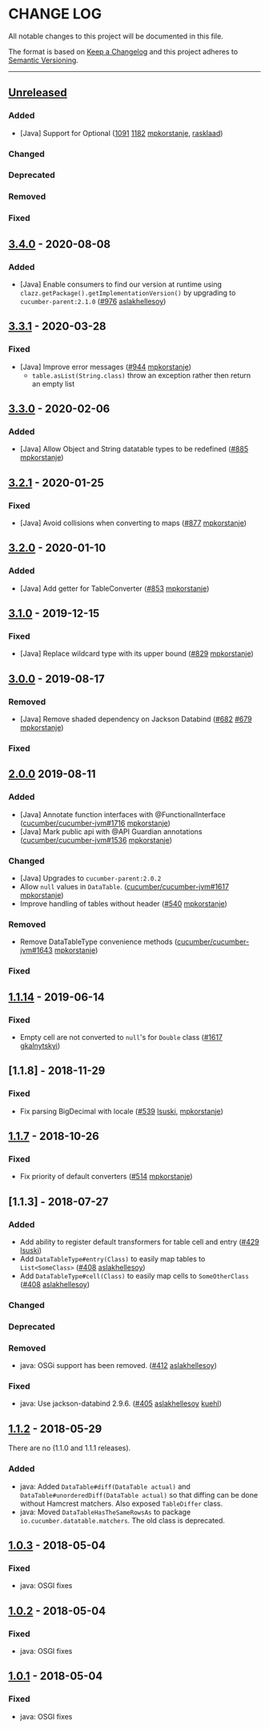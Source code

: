 # CHANGE LOG
All notable changes to this project will be documented in this file.

The format is based on [Keep a Changelog](http://keepachangelog.com/)
and this project adheres to [Semantic Versioning](http://semver.org/).

----
## [Unreleased]

### Added
 * [Java] Support for Optional<T>
    ([1091](https://github.com/cucumber/cucumber/pull/1091)
    [1182](https://github.com/cucumber/cucumber/pull/1182)
      [mpkorstanje], [rasklaad])

### Changed

### Deprecated

### Removed

### Fixed

## [3.4.0] - 2020-08-08

### Added

* [Java] Enable consumers to find our version at runtime using `clazz.getPackage().getImplementationVersion()` by upgrading to `cucumber-parent:2.1.0`
  ([#976](https://github.com/cucumber/cucumber/pull/976)
   [aslakhellesoy])

## [3.3.1] - 2020-03-28

### Fixed
 * [Java] Improve error messages
    ([#944](https://github.com/cucumber/cucumber/pull/944)
      [mpkorstanje])
      - `table.asList(String.class)` throw an exception rather then return an empty list   

## [3.3.0] - 2020-02-06

### Added
 * [Java] Allow Object and String datatable types to be redefined
    ([#885](https://github.com/cucumber/cucumber/pull/885)
     [mpkorstanje])

## [3.2.1] - 2020-01-25

### Fixed
 * [Java] Avoid collisions when converting to maps
     ([#877](https://github.com/cucumber/cucumber/pull/877)
     [mpkorstanje])

## [3.2.0] - 2020-01-10

### Added
 * [Java] Add getter for TableConverter
     ([#853](https://github.com/cucumber/cucumber/pull/853)
     [mpkorstanje])

## [3.1.0] - 2019-12-15

### Fixed
 * [Java] Replace wildcard type with its upper bound
    ([#829](https://github.com/cucumber/cucumber/pull/829)
    [mpkorstanje])

## [3.0.0] - 2019-08-17

### Removed
 * [Java] Remove shaded dependency on Jackson Databind
    ([#682](https://github.com/cucumber/cucumber/pull/682)
    [#679](https://github.com/cucumber/cucumber/issues/679)
    [mpkorstanje])
### Fixed

## [2.0.0] 2019-08-11

### Added
* [Java] Annotate function interfaces with @FunctionalInterface
    ([cucumber/cucumber-jvm#1716](https://github.com/cucumber/cucumber-jvm/issues/1716)
    [mpkorstanje])
* [Java] Mark public api with @API Guardian annotations
    ([cucumber/cucumber-jvm#1536](https://github.com/cucumber/cucumber-jvm/issues/1536)
    [mpkorstanje])        

### Changed
 * [Java] Upgrades to `cucumber-parent:2.0.2`
 * Allow `null` values in `DataTable`.
     ([cucumber/cucumber-jvm#1617](https://github.com/cucumber/cucumber-jvm/issues/1617)
     [mpkorstanje])        
 * Improve handling of tables without header ([#540](https://github.com/cucumber/cucumber/pull/540) [mpkorstanje])

### Removed
 * Remove DataTableType convenience methods
     ([cucumber/cucumber-jvm#1643](https://github.com/cucumber/cucumber-jvm/issues/1643)
     [mpkorstanje])    

### Fixed

## [1.1.14] - 2019-06-14

### Fixed
 *  Empty cell are not converted to `null`'s for `Double` class
        ([#1617](https://github.com/cucumber/cucumber-jvm/issues/1617) [gkalnytskyi])

## [1.1.8] - 2018-11-29

### Fixed
* Fix parsing BigDecimal with locale ([#539](https://github.com/cucumber/cucumber/pull/539) [lsuski], [mpkorstanje])

## [1.1.7] - 2018-10-26

### Fixed
* Fix priority of default converters
  ([#514](https://github.com/cucumber/cucumber/pull/514)
   [mpkorstanje])

## [1.1.3] - 2018-07-27

### Added
* Add ability to register default transformers for table cell and entry
  ([#429](https://github.com/cucumber/cucumber/pull/429)
   [lsuski])
* Add `DataTableType#entry(Class)` to easily map tables to `List<SomeClass>`
  ([#408](https://github.com/cucumber/cucumber/pull/408)
   [aslakhellesoy])
* Add `DataTableType#cell(Class)` to easily map cells to `SomeOtherClass`
  ([#408](https://github.com/cucumber/cucumber/pull/408)
   [aslakhellesoy])

### Changed

### Deprecated

### Removed
* java: OSGi support has been removed.
  ([#412](https://github.com/cucumber/cucumber/issues/412)
   [aslakhellesoy])

### Fixed

* java: Use jackson-databind 2.9.6.
  ([#405](https://github.com/cucumber/cucumber/issues/405)
   [aslakhellesoy]
   [kuehl])

## [1.1.2] - 2018-05-29

There are no (1.1.0 and 1.1.1 releases).

### Added

* java: Added `DataTable#diff(DataTable actual)` and `DataTable#unorderedDiff(DataTable actual)`
  so that diffing can be done without Hamcrest matchers. Also exposed `TableDiffer` class.
* java: Moved `DataTableHasTheSameRowsAs` to package `io.cucumber.datatable.matchers`. The old class is
  deprecated.

## [1.0.3] - 2018-05-04

### Fixed

* java: OSGI fixes

## [1.0.2] - 2018-05-04

### Fixed

* java: OSGI fixes

## [1.0.1] - 2018-05-04

### Fixed

* java: OSGI fixes

<!-- Releases -->
[Unreleased]: https://github.com/cucumber/cucumber/compare/datatable/v3.4.0...master
[3.4.0]:      https://github.com/cucumber/cucumber/compare/datatable/v3.3.1...datatable/v3.4.0
[3.3.1]:      https://github.com/cucumber/cucumber/compare/datatable/v3.3.0...datatable/v3.3.1
[3.3.0]:      https://github.com/cucumber/cucumber/compare/datatable/v3.2.1...datatable/v3.3.0
[3.2.1]:      https://github.com/cucumber/cucumber/compare/datatable/v3.2.0...datatable/v3.2.1
[3.2.0]:      https://github.com/cucumber/cucumber/compare/datatable/v3.1.0...datatable/v3.2.0
[3.1.0]:      https://github.com/cucumber/cucumber/compare/datatable/v3.0.0...datatable/v3.1.0
[3.0.0]:      https://github.com/cucumber/cucumber/compare/datatable/v2.0.0...datatable/v3.0.0
[2.0.0]:      https://github.com/cucumber/cucumber/compare/datatable/v1.1.14...datatable/v2.0.0
[1.1.14]:     https://github.com/cucumber/cucumber/compare/datatable-v1.1.7...datatable/v1.1.14
[1.1.7]:      https://github.com/cucumber/cucumber/compare/datatable-v1.1.2...datatable-v1.1.7
[1.1.2]:      https://github.com/cucumber/cucumber/compare/datatable-v1.0.3...datatable-v1.1.2
[1.0.3]:      https://github.com/cucumber/cucumber/compare/datatable-v1.0.2...datatable-v1.0.3
[1.0.2]:      https://github.com/cucumber/cucumber/compare/datatable-v1.0.1...datatable-v1.0.2
[1.0.1]:      https://github.com/cucumber/cucumber/compare/datatable-v1.0.0...datatable-v1.0.1
[1.0.0]:      https://github.com/cucumber/cucumber/releases/tag/datatable-v1.0.0

<!-- Contributors in alphabetical order -->
[aslakhellesoy]:    https://github.com/aslakhellesoy
[gkalnytskyi]:      https://github.com/gkalnytskyi
[kuehl]:            https://github.com/kuehl
[lsuski]:           https://github.com/lsuski
[mpkorstanje]:      https://github.com/mpkorstanje
[rasklaad]:         https://github.com/rasklaad
